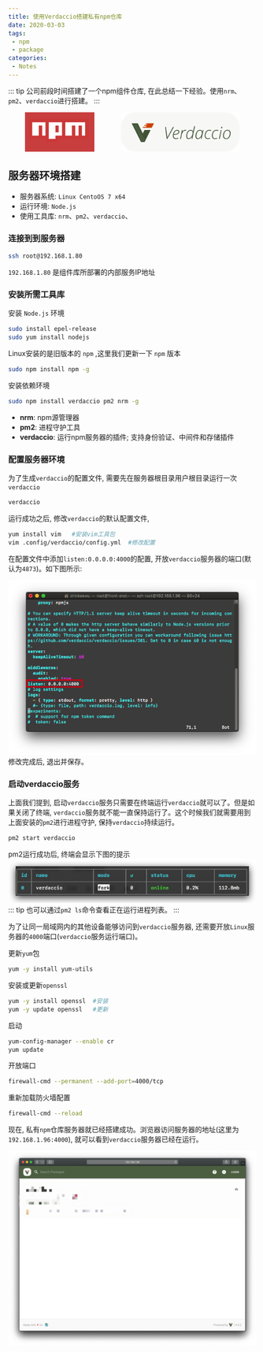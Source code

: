 ```yaml
---
title: 使用Verdaccio搭建私有npm仓库
date: 2020-03-03
tags:
 - npm
 - package
categories:
 - Notes
---
```


::: tip
公司前段时间搭建了一个npm组件仓库, 在此总结一下经验。使用`nrm`、`pm2`、`verdaccio`进行搭建。
:::

<p align="center">
  <img src="/assets/img/npm_logo.png" height="80px" style="margin-right: 50px"/>
  <img src="/assets/img/verdaccio_logo.png" height="80px"/>
</p>


<!-- more -->

## 服务器环境搭建
- 服务器系统: `Linux CentoOS 7 x64`
- 运行环境: `Node.js`
- 使用工具库: `nrm`、`pm2`、`verdaccio`、

### 连接到到服务器
```bash
ssh root@192.168.1.80
```
`192.168.1.80` 是组件库所部署的内部服务IP地址

### 安装所需工具库
安装 `Node.js` 环境
```bash
sudo install epel-release
sudo yum install nodejs
```

Linux安装的是旧版本的 `npm` ,这里我们更新一下 `npm` 版本
```bash
sudo npm install npm -g
```
安装依赖环境
```bash
sudo npm install verdaccio pm2 nrm -g
```

- **nrm**: npm源管理器
- **pm2**: 进程守护工具
- **verdaccio**: 运行npm服务器的插件; 支持身份验证、中间件和存储插件


### 配置服务器环境
为了生成`verdaccio`的配置文件, 需要先在服务器根目录用户根目录运行一次`verdaccio`
```bash
verdaccio
```

运行成功之后, 修改`verdaccio`的默认配置文件, 
```bash
yum install vim   #安装vim工具包
vim .config/verdaccio/config.yml  #修改配置
```
在配置文件中添加`listen:0.0.0.0:4000`的配置, 开放`verdaccio`服务器的端口(默认为`4873`)。如下图所示:

![image](./img/NPM_Server_1.png)
修改完成后, 退出并保存。


### 启动**verdaccio**服务
上面我们提到, 启动`verdaccio`服务只需要在终端运行`verdaccio`就可以了。但是如果关闭了终端, `verdaccio`服务就不能一直保持运行了。这个时候我们就需要用到上面安装的`pm2`进行进程守护, 保持`verdaccio`持续运行。

```bash
pm2 start verdaccio
```
pm2运行成功后, 终端会显示下图的提示
![image](./img/NPM_Server_2.png)
::: tip
也可以通过`pm2 ls`命令查看正在运行进程列表。
:::

为了让同一局域网内的其他设备能够访问到`verdaccio`服务器, 还需要开放`Linux`服务器的`4000`端口(`verdaccio`服务运行端口)。

更新`yum`包
```bash
yum -y install yum-utils
```
安装或更新`openssl`
```bash
yum -y install openssl  #安装
yum -y update openssl   #更新
```
启动
```bash
yum-config-manager --enable cr 
yum update
```
开放端口
```bash
firewall-cmd --permanent --add-port=4000/tcp 
```
重新加载防火墙配置
```bash
firewall-cmd --reload
```

现在, 私有`npm`仓库服务器就已经搭建成功。浏览器访问服务器的地址(这里为`192.168.1.96:4000`), 就可以看到`verdaccio`服务器已经在运行。

![image](./img/NPM_Server_3.png)

